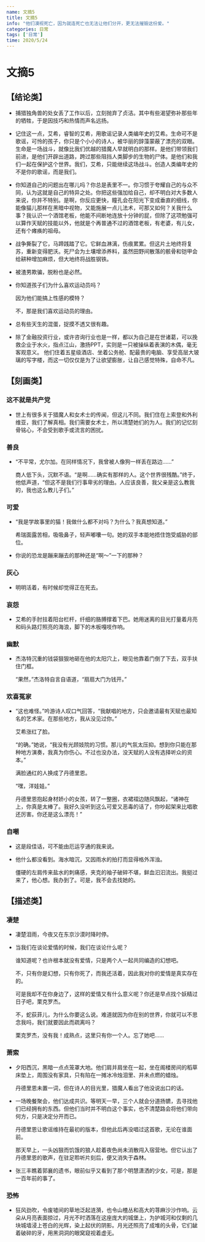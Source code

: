 ```yaml
---
name: 文摘5
title: 文摘5
info: "他们漠视死亡，因为就连死亡也无法让他们分开，更无法摧毁这份爱。"
categories: 日常
tags: ['日常']
time: 2020/5/24
---
```


# 文摘5

## 【结论类】

- 捕猎独角兽的处女丢了工作以后，立刻抛弃了贞洁。其中有些渴望弥补那些年的牺牲，于是因技巧和热情而声名远扬。

- 记住这一点，艾希，睿智的艾希，用歌谣记录人类编年史的艾希。生命可不是歌谣，可怜的孩子，你只是个小小的诗人，被华丽的辞藻蒙蔽了漂亮的双眼。生命是一场战斗，就像比我们优越的猎魔人早就明白的那样。是他们带领我们前进，是他们开辟出道路，跨过那些阻挡人类脚步的生物的尸体。是他们和我们一起在保护这个世界。我们，艾希，只能继续这场战斗。创造人类编年史的不是你的歌谣，而是我们。

- 你知道自己的问题出在哪儿吗？你总是表里不一。你习惯于夸耀自己的与众不同，认为这就是自己的特异之处。你把这些强加给自己，却不明白对大多数人来说，你并不特别。是啊，你反应更快，瞳孔会在阳光下变成垂直的细线，你能像猫儿那样在黑暗中视物，又能施展一点儿法术，可那又如何？关我什么事？我认识一个酒馆老板，他能不间断地连放十分钟的屁，但除了这项勉强可以算作天赋的技能以外，他就是个再普通不过的酒馆老板，有老婆，有儿女，还有个瘫痪的祖母。

- 战争撕裂了它，马蹄践踏了它。它鲜血淋漓，伤痕累累。但这片土地终将复苏，重新变得肥沃。死尸会为土壤增添养料，虽然田野间散落的骸骨和铠甲会给耕种增加麻烦，但大地终将战胜钢铁。

- 被渣男欺骗，脱粉也是必然。

- 你知道孩子们为什么喜欢运动员吗？

  因为他们能搞上性感的模特？

  不，那是我们喜欢运动员的理由。

- 总有些天生的混蛋，捉摸不透又很有趣。

- 除了金融投资行业，或许咨询行业也是一样，都以为自己是在世诸葛，可以挽救企业于水火，指点江山，激扬PPT，实则是一只被操纵着表演的木偶，毫无客观意义。
  他们住着五星级酒店、坐着公务舱、配最贵的电脑、享受高层大玻璃的写字楼，而这一切仅仅是为了让欲望膨胀，让自己感觉特殊，自命不凡。

## 【刻画类】

### 这不就是共产党

- 世上有很多关于猎魔人和女术士的传闻，但这儿不同。我们住在上索登和外利维亚，我们了解真相。我们需要女术士，所以清楚她们的为人。我们的记忆刻骨铭心，不会受到歌手或流言的困扰。

### 善良

- “不平常，尤尔加。在同样情况下，我曾被人像狗一样丢在路边……”

  商人低下头，沉默不语。“是啊……确实有那样的人。这个世界很残酷。”终于，他低声道，“但这不是我们行事卑劣的理由。人应该良善，我父亲是这么教我的，我也这么教儿子们。”

### 可爱

- “我是学故事里的猫！我做什么都不对吗？为什么？我真想知道。”

  希瑞面露苦相，吸吸鼻子，轻声嘟囔一句。她的双手本能地捂住饱受威胁的部位。
  
- 你说的恐龙是蹦来蹦去的那种还是“啊～”一下的那种？

### 灰心

- 明明活着，有时候却觉得正在死去。

### 哀怨

- 艾希的手肘拄着阳台栏杆，纤细的胳膊撑着下巴。她用迷离的目光打量着月亮和码头路灯照亮的海浪，脚下的木板嘎吱作响。

### 幽默

- 杰洛特沉重的钱袋狠狠地砸在他的太阳穴上，眼见他靠着门倒了下去，双手扶住门框。

  “果然，”杰洛特自言自语道，“扇扇大门为钱开。”

### 欢喜冤家

- “这也难怪。”吟游诗人叹口气回答，“我献唱的地方，只会邀请最有天赋也最知名的艺术家。在那些地方，我从没见过你。”

  艾希涨红了脸。

  “的确。”她说，“我没有光顾妓院的习惯。那儿的气氛太压抑。想到你只能在那种地方演奏，我真为你伤心。不过也没办法，没天赋的人没有选择听众的资本。”

  满脸通红的人换成了丹德里恩。

  “嘿，洋娃娃。”

  丹德里恩抱起身材娇小的女孩，转了一整圈，衣裙褶边随风飘起，“诸神在上，你真是太棒了。我好久没听到这么可爱又恶毒的话了，你吵起架来比唱歌还厉害。你还是这么漂亮！”

### 自嘲

- 这是段佳话，可不能由厄运亨通的我来说。

- 他什么都没看到。海水暗沉，又因雨水的拍打而显得格外浑浊。

  僵硬的左肩传来盐水的刺痛感，夹克的袖子破碎不堪，鲜血汩汩流出。我挺过来了，他心想。我办到了。可是，我不会去找她的。

## 【描述类】

### 凄楚

- 凄楚泪雨，今夜又在东京沙漠时降时停。

- 当我们在谈论爱情的时候，我们在谈论什么呢？

  谁知道呢？也许根本就没有爱情，只是两个人一起共同编造的幻想吧。

  不，只有你是幻想，只有你死了，而我还活着，因此我对你的爱情是真实存在的。

  可是我却不在你身边了，这样的爱情又有什么意义呢？你还是早点找个妖精过日子吧，栗克罗杰。

  不，蛇荻菲儿，为什么你要这么说。难道就因为你在别的世界，你就可以不思念我吗，我们就要因此而疏离吗？

  栗克罗杰，没有我！成熟点，这里只有你一个人。忘了她吧......

### 萧索

- 夕阳西沉，黑暗一点点笼罩大地。他们肩并肩坐在一起，坐在阁楼房间的稻草床垫上，周围没有家具，只有陷在一摊冰冷烛泪里、并未点燃的蜡烛。

  丹德里恩未置一词，但在诗人的目光里，猎魔人看出了他没说出口的话。

- 一场晚餐聚会，他们达成共识。等明天一早，三个人就会分道扬镳，去寻找他们已经拥有的东西。但他们当时并不明白这个事实，也不清楚路会将他们带向何方，只是决定分开而已。

  丹德里恩让歌谣维持在最初的版本，但他此后再没唱过这首歌，无论在谁面前。

  那天早上，一头凶狠而饥饿的狼人趁着夜色尚未消散闯入宿营地。但它认出了丹德里恩的歌声，在驻足聆听片刻后，便又消失于森林。
  
- 张三丰瞧着郭襄的遗书，眼前似乎又看到了那个明慧潇洒的少女，可是，那是一百年前的事了。

### 恐怖

- 狂风劲吹，令废墟间的草地泛起涟漪，也令山楂丛和高大的荨麻沙沙作响。云朵从月亮表面掠过，月光不时洒落在这座庞大的城堡上，为护城河和仅剩的几块城墙浸上苍白的光辉，染上起伏的阴影。月光还照亮了成堆的头骨，它们龇着破碎的牙，用黑洞洞的眼窝窥视着虚无。


